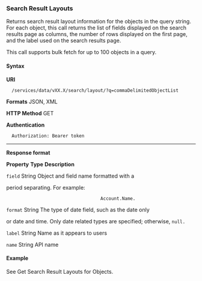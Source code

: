 ### Search Result Layouts

Returns search result layout information for the objects in the query string. For each object, this call returns the list of fields displayed on
the search results page as columns, the number of rows displayed on the first page, and the label used on the search results page.

This call supports bulk fetch for up to 100 objects in a query.

#### Syntax

**URI**
```
  /services/data/vXX.X/search/layout/?q=commaDelimitedObjectList

```
**Formats**
JSON, XML

**HTTP Method**
GET

**Authentication**
```
  Authorization: Bearer token

```

-----

**Response format**

**Property** **Type** **Description**

`field` String Object and field name formatted with a

period separating. For example:
```
                                   Account.Name.

```
`format` String The type of date field, such as the date only

or date and time. Only date related types
are specified; otherwise, `null.`

`label` String Name as it appears to users

`name` String API name

#### Example

See Get Search Result Layouts for Objects.
